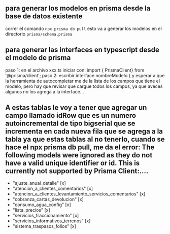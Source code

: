 ## para generar los modelos en prisma desde la base de datos existente

correr el comando `npx prisma db pull` esto va a generar los modelos en el directorio `prisma/schema.prisma`

## para generar las interfaces en typescript desde el modelo de prisma

paso 1: en el archivo xxx.ts iniciar con: import { PrismaClient} from '@prisma/client';
paso 2: escribir interface nombreModelo { y esperar a que la herramienta de autocompletar me de la lista de los campos que tiene el modelo, pero hay que revisar que cargue todos los campos, ya que aveces algunos no los agrega a la interface...

## A estas tablas le voy a tener que agregar un campo llamado idRow que es un numero autoincremental de tipo bigserial que se incrementa en cada nueva fila que se agrega a la tabla ya que estas tablas al no tenerlo, cuando se hace el npx prisma db pull, me da el error: The following models were ignored as they do not have a valid unique identifier or id. This is currently not supported by Prisma Client:....

- "ajuste_anual_detalle" [x]
- "atencion_a_clientes_comentarios" [x]
- "atencion_a_clientes_levantamiento_servicios_comentarios" [x]
- "cobranza_cartas_devolucion" [x]
- "consumo_agua_config" [x]
- "lista_precios" [x]
- "servicios_fraccionamiento" [x]
- "servicios_informativos_terrenos" [x]
- "sistema_traspasos_folios" [x]
